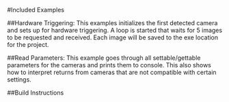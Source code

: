 #Included Examples

##Hardware Triggering: 
This examples initializes the first detected camera and sets up for hardware triggering. A loop is started that waits for 5 images to be requested and received. Each image will be saved to the exe location for the project. 

##Read Parameters: 
This example goes through all settable/gettable parameters for the cameras and prints them to console. This also shows how to interpret returns from cameras that are not compatible with certain settings. 

##Build Instructions
